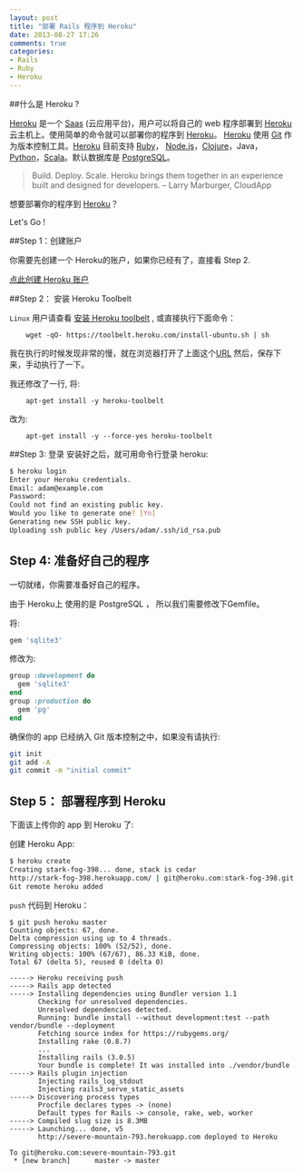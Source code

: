 ```yaml
---
layout: post
title: "部署 Rails 程序到 Heroku"
date: 2013-08-27 17:26
comments: true
categories:
- Rails
- Ruby
- Heroku
---
```



##什么是 Heroku ?

[Heroku][1] 是一个 [Saas][2] (云应用平台)，用户可以将自己的 web 程序部署到 [Heroku][1] 云主机上。使用简单的命令就可以部署你的程序到 [Heroku][1]。 [Heroku][1] 使用 [Git][5] 作为版本控制工具。[Heroku][1] 目前支持 [Ruby][3]， [Node.js][4]，[Clojure][6]，Java，[Python][7]，[Scala][8]。默认数据库是 [PostgreSQL][9]。

>Build. Deploy. Scale. Heroku brings them together
>in an experience built and designed for developers.
> – Larry Marburger, CloudApp

想要部署你的程序到 [Heroku][1]？

Let's Go !

<!-- more -->

##Step 1：创建账户

你需要先创建一个 Heroku的账户，如果你已经有了，直接看 Step 2.

[点此创建 Heroku 账户][10]

##Step 2： 安装 Heroku Toolbelt

`Linux` 用户请查看 [安装 Heroku toolbelt][11] , 或直接执行下面命令：

```
    wget -qO- https://toolbelt.heroku.com/install-ubuntu.sh | sh
```

我在执行的时候发现非常的慢，就在浏览器打开了上面这个[URL][12] 然后，保存下来，手动执行了一下。

我还修改了一行,
将:

```
    apt-get install -y heroku-toolbelt
```
改为:

```
    apt-get install -y --force-yes heroku-toolbelt
```
##Step 3: 登录
安装好之后，就可用命令行登录 heroku:

``` bash
$ heroku login
Enter your Heroku credentials.
Email: adam@example.com
Password:
Could not find an existing public key.
Would you like to generate one? [Yn]
Generating new SSH public key.
Uploading ssh public key /Users/adam/.ssh/id_rsa.pub
```

## Step 4: 准备好自己的程序

一切就绪，你需要准备好自己的程序。

由于 Heroku上 使用的是 PostgreSQL ， 所以我们需要修改下Gemfile。

将:

``` ruby
gem 'sqlite3'
```

修改为:

``` ruby
group :development do
  gem 'sqlite3'
end
group :production do
  gem 'pg'
end
```

确保你的 app 已经纳入 Git 版本控制之中，如果没有请执行:

``` bash
git init
git add -A
git commit -m "initial commit"
```

## Step 5： 部署程序到 Heroku

下面该上传你的 app 到 Heroku 了:

创建 Heroku App:

``` bash
$ heroku create
Creating stark-fog-398... done, stack is cedar
http://stark-fog-398.herokuapp.com/ | git@heroku.com:stark-fog-398.git
Git remote heroku added
```

`push` 代码到 Heroku：

```
$ git push heroku master
Counting objects: 67, done.
Delta compression using up to 4 threads.
Compressing objects: 100% (52/52), done.
Writing objects: 100% (67/67), 86.33 KiB, done.
Total 67 (delta 5), reused 0 (delta 0)

-----> Heroku receiving push
-----> Rails app detected
-----> Installing dependencies using Bundler version 1.1
       Checking for unresolved dependencies.
       Unresolved dependencies detected.
       Running: bundle install --without development:test --path vendor/bundle --deployment
       Fetching source index for https://rubygems.org/
       Installing rake (0.8.7)
       ...
       Installing rails (3.0.5)
       Your bundle is complete! It was installed into ./vendor/bundle
-----> Rails plugin injection
       Injecting rails_log_stdout
       Injecting rails3_serve_static_assets
-----> Discovering process types
       Procfile declares types -> (none)
       Default types for Rails -> console, rake, web, worker
-----> Compiled slug size is 8.3MB
-----> Launching... done, v5
       http://severe-mountain-793.herokuapp.com deployed to Heroku

To git@heroku.com:severe-mountain-793.git
 * [new branch]      master -> master
```



[1]:https://www.heroku.com/
[2]:http://en.wikipedia.org/wiki/Platform_as_a_service
[3]:http://www.ruby-lang.org/en/
[4]:http://nodejs.org/
[5]:http://git-scm.com/
[6]:http://clojure.org/
[7]:http://www.python.org/
[8]:http://www.scala-lang.org/
[9]:http://www.postgresql.org/
[10]:https://api.heroku.com/signup/devcenter "创建 Heroku 账户"
[11]:https://toolbelt.heroku.com/debian "install heroku toolbet linux"
[12]:https://toolbelt.heroku.com/install-ubuntu.sh "https://toolbelt.heroku.com/install-ubuntu.sh"